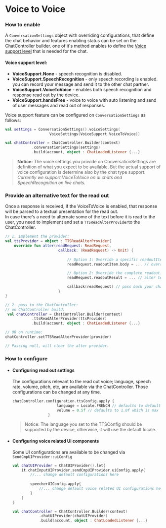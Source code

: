# Voice to Voice

### How to enable
A `ConversationSettings` object with overriding configurations, that define the chat behavior and features enabling status can be set on the ChatController builder. one of it's method enables to define the <U>Voice support level</U> that is needed for the chat.

#### Voice support level:  
- **VoiceSupport.None** - speech recognition is disabled.  
- **VoiceSupport.SpeechRecognition** - only speech recording is enabled. you can record your message and send it to the other chat partner.  
- **VoiceSupport.VoiceToVoice** - enables both speech recognition and response read out by the device.  
- **VoiceSupport.handsFree** - voice to voice with auto listening and send of user messages and read out of responses.

Voice support feature can be configured on `ConversationSettings` as follows:
```kotlin
val settings = ConversationSettings().voiceSettings(
                    VoiceSettings(VoiceSupport.VoiceToVoice))

val chatController = ChatController.Builder(context)
            .conversationSettings(settings)
            .build(account, object : ChatLoadedListener {...}
```
> **Notice:** The voice settings you provide on ConversationSettings are definition of what you expect to be available. But the actual support of voice configuration is determine also by the chat type support.   
_Currently we support VoiceToVoice on ai chats and SpeechRecognition on live chats._


### Provide an alternative text for the read out
Once a response is received, if the VoiceToVoice is enabled, that response will be parsed to a textual presentation for the read out.   
In case there's a need to alternate some of the text before it is read to the user, you need to implement and set a `TTSReadAlterProvider`to the ChatController.
```kotlin
// 1. implement the provider:
val ttsProvider = object : TTSReadAlterProvider{
    override fun alter(readRequest: ReadRequest, 
                        callback: (ReadRequest) -> Unit) {
                            
                            // Option 1: Override a specific readoutItem (using the default SDK's readout):
                            readRequest.readoutItem.body = ... // override the body text here

                            // Option 2: Override the complete readout:
                            readRequest.readoutResult = ... // alter text here

                            callback(readRequest) // pass back your changes
                        }
}

// 2. pass to the ChatController:
// on ChatController build:
 val chatController = ChatController.Builder(context)
            .ttsReadAlterProvider(ttsProvider)
            .build(account, object : ChatLoadedListener {...}

// OR on runtime:
chatController.setTTSReadAlterProvider(provider)

// Passing null, will clear the alter provider.
```

### How to configure
- #### Configuring read out settings
    The configurations relevant to the read out voice; language, speech rate, volume, pitch, etc, are available via the ChatController. Those configurations can be changed at any time.
    ```kotlin
    chatController.configuration.ttsConfig.apply {
                        language = Locale.FRENCH // defaults to default locale
                        volume = 0.5f // defaults to 1.0f which is max volume
                    }
    ```
    > Notice: The language you set to the TTSConfig should be supported by the device, otherwise, it will use the default locale.

- #### Configuring voice related UI components
    Some UI configurations are available to be changed via `SendCmpUIProvider::uiConfig`
    ```kotlin
    val chatUIProvider = ChatUIProvider().let{
        it.chatInputUIProvider.sendCmpUIProvider.uiConfig.apply{
            //... change default configurations here
            
            speecherUIConfig.apply{
                //... change default voice related UI configurations here
            }
        }
    }

    val chatController = ChatController.Builder(context)
                .chatUIProvider(chatUIProvider)
                .build(account, object : ChatLoadedListener {...}
    ```